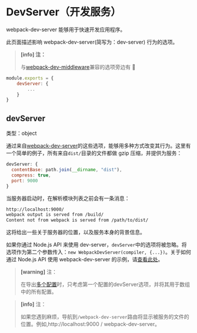 # DevServer（开发服务）

webpack-dev-server 能够用于快速开发应用程序。

此页面描述影响 webpack-dev-server\(简写为：dev-server\) 行为的选项。

> **\[info\] 注：**
>
> 与[webpack-dev-middleware](https://github.com/webpack/webpack-dev-middleware)兼容的选项旁边有 🔑

```js
module.exports = {
    devServer: {
        ...
    }
}
```

## devServer

类型：object

通过来自[webpack-dev-server](https://github.com/webpack/webpack-dev-server)的这些选项，能够用多种方式改变其行为。这里有一个简单的例子，所有来自`dist/`目录的文件都做 gzip 压缩，并提供为服务：

```js
devServer: {
  contentBase: path.join(__dirname, "dist"),
  compress: true,
  port: 9000
}
```

当服务器启动时，在解析模块列表之前会有一条消息：

```bash
http://localhost:9000/
webpack output is served from /build/
Content not from webpack is served from /path/to/dist/
```

这将给出一些关于服务器的位置，以及服务本身的背景信息。

如果你通过 Node.js API 来使用 dev-server，`devServer`中的选项将被忽略。将选项作为第二个参数传入：`new WebpackDevServer(compiler, {...})`。关于如何通过 Node.js API 使用 webpack-dev-server 的示例，请[查看此处](https://github.com/webpack/webpack-dev-server/blob/master/examples/node-api-simple/server.js)。

> **\[warning\]** 注：
>
> 在导出[多个配置](https://doc.webpack-china.org/configuration/configuration-types/#exporting-multiple-configurations)时，只考虑第一个配置的devServer选项，并将其用于数组中的所有配置。

> **\[info\]** 注：
>
> 如果您遇到麻烦，导航到`/webpack-dev-server`路由将显示被服务的文件的位置。例如,http://localhost:9000 / webpack-dev-server。



